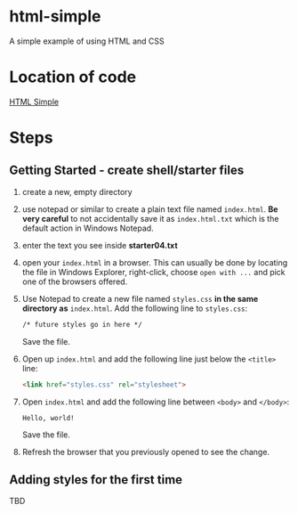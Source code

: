 # html-simple
A simple example of using HTML and CSS
# Location of code
[HTML Simple](https://github.com/fmorriso/html-simple)
# Steps
## Getting Started - create shell/starter files
1.  create a new, empty directory
1.  use notepad or similar to create a plain text file named ```index.html```. **Be very careful** to not accidentally save it as ```index.html.txt``` which is the default action in Windows Notepad. 
1.  enter the text you see inside __**starter04.txt**__
1. open your ```index.html``` in a browser.  This can usually be done by locating the file in Windows Explorer, right-click, choose ```open with ...``` and pick one of the browsers offered.
1. Use Notepad to create a new file named ```styles.css``` __in the same directory as__ ```index.html```.  Add the following line to ```styles.css```:
   ```HTML
   /* future styles go in here */
   ```
   Save the file.
1. Open up ```index.html``` and add the following line just below the ```<title>``` line:
   ```HTML
   <link href="styles.css" rel="stylesheet">
   ```
1. Open ```index.html``` and add the following line between ```<body>``` and ```</body>```:
   
   ```
   Hello, world!
   ```
   Save the file.
2. Refresh the browser that you previously opened to see the change.

## Adding styles for the first time
TBD
